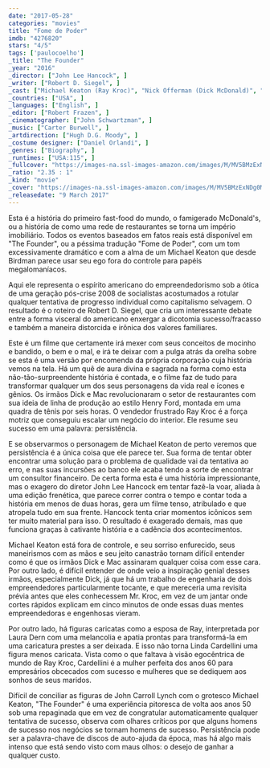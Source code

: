 ```yaml
---
date: "2017-05-28"
categories: "movies"
title: "Fome de Poder"
imdb: "4276820"
stars: "4/5"
tags: ['paulocoelho']
_title: "The Founder"
_year: "2016"
_director: ["John Lee Hancock", ]
_writer: ["Robert D. Siegel", ]
_cast: ["Michael Keaton (Ray Kroc)", "Nick Offerman (Dick McDonald)", "John Carroll Lynch (Mac McDonald)", "Linda Cardellini (Joan Smith)", "B.J. Novak (Harry J. Sonneborn)", "Laura Dern (Ethel Kroc)", "Justin Randell Brooke (Fred Turner)", "Kate Kneeland (June Martino)", "Patrick Wilson (Rollie Smith)", ]
_countries: ["USA", ]
_languages: ["English", ]
_editor: ["Robert Frazen", ]
_cinematographer: ["John Schwartzman", ]
_music: ["Carter Burwell", ]
_artdirection: ["Hugh D.G. Moody", ]
_costume designer: ["Daniel Orlandi", ]
_genres: ["Biography", ]
_runtimes: ["USA:115", ]
_fullcover: "https://images-na.ssl-images-amazon.com/images/M/MV5BMzExNDg0MDk1M15BMl5BanBnXkFtZTgwNzE1Mjg0MDI@.jpg"
_ratio: "2.35 : 1"
_kind: "movie"
_cover: "https://images-na.ssl-images-amazon.com/images/M/MV5BMzExNDg0MDk1M15BMl5BanBnXkFtZTgwNzE1Mjg0MDI@._V1._SX94_SY140_.jpg"
_releasedate: "9 March 2017"
---
```

Esta é a história do primeiro fast-food do mundo, o famigerado McDonald's, ou a história de como uma rede de restaurantes se torna um império imobiliário. Todos os eventos baseados em fatos reais está disponível em "The Founder", ou a péssima tradução "Fome de Poder", com um tom excessivamente dramático e com a alma de um Michael Keaton que desde Birdman parece usar seu ego fora do controle para papéis megalomaníacos.

Aqui ele representa o espírito americano do empreendedorismo sob a ótica de uma geração pós-crise 2008 de socialistas acostumados a rotular qualquer tentativa de progresso individual como capitalismo selvagem. O resultado é o roteiro de Robert D. Siegel, que cria um interessante debate entre a forma visceral do americano enxergar a dicotomia sucesso/fracasso e também a maneira distorcida e irônica dos valores familiares.

Este é um filme que certamente irá mexer com seus conceitos de mocinho e bandido, o bem e o mal, e irá te deixar com a pulga atrás da orelha sobre se esta é uma versão por encomenda da própria corporação cuja história vemos na tela. Há um quê de aura divina e sagrada na forma como esta não-tão-surpreendente história é contada, e o filme faz de tudo para transformar qualquer um dos seus personagens da vida real e ícones e gênios. Os irmãos Dick e Mac revolucionaram o setor de restaurantes com sua ideia de linha de produção ao estilo Henry Ford, montada em uma quadra de tênis por seis horas. O vendedor frustrado Ray Kroc é a força motriz que conseguiu escalar um negócio do interior. Ele resume seu sucesso em uma palavra: persistência.

E se observarmos o personagem de Michael Keaton de perto veremos que persistência é a única coisa que ele parece ter. Sua forma de tentar obter encontrar uma solução para o problema de qualidade vai da tentativa ao erro, e nas suas incursões ao banco ele acaba tendo a sorte de encontrar um consultor financeiro. De certa forma esta é uma história impressionante, mas o exagero do diretor John Lee Hancock em tentar fazê-la voar, aliada à uma edição frenética, que parece correr contra o tempo e contar toda a história em menos de duas horas, gera um filme tenso, atribulado e que atropela tudo em sua frente. Hancock tenta criar momentos icônicos sem ter muito material para isso. O resultado é exagerado demais, mas que funciona graças à cativante história e a cadência dos acontecimentos.

Michael Keaton está fora de controle, e seu sorriso enfurecido, seus maneirismos com as mãos e seu jeito canastrão tornam difícil entender como é que os irmãos Dick e Mac assinaram qualquer coisa com esse cara. Por outro lado, é difícil entender de onde veio a inspiração genial desses irmãos, especialmente Dick, já que há um trabalho de engenharia de dois empreendedores particularmente tocante, e que mereceria uma revisita prévia antes que eles conhecessem Mr. Kroc, em vez de um jantar onde cortes rápidos explicam em cinco minutos de onde essas duas mentes empreendedoras e engenhosas vieram.

Por outro lado, há figuras caricatas como a esposa de Ray, interpretada por Laura Dern com uma melancolia e apatia prontas para transformá-la em uma caricatura prestes a ser deixada. E isso não torna Linda Cardellini uma figura menos caricata. Vista como o que faltava à visão egocêntrica de mundo de Ray Kroc, Cardellini é a mulher perfeita dos anos 60 para empresários obcecados com sucesso e mulheres que se dediquem aos sonhos de seus maridos.

Difícil de conciliar as figuras de John Carroll Lynch com o grotesco Michael Keaton, "The Founder" é uma experiência pitoresca de volta aos anos 50 sob uma repaginada que em vez de congratular automaticamente qualquer tentativa de sucesso, observa com olhares críticos por que alguns homens de sucesso nos negócios se tornam homens de sucesso. Persistência pode ser a palavra-chave de discos de auto-ajuda da época, mas há algo mais intenso que está sendo visto com maus olhos: o desejo de ganhar a qualquer custo.
